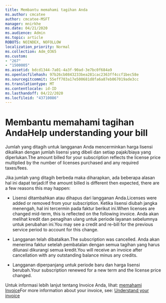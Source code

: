 ```yaml
---
title: Membantu memahami tagihan Anda
ms.author: cmcatee
author: cmcatee-MSFT
manager: mnirkhe
ms.date: 04/21/2020
ms.audience: Admin
ms.topic: article
ROBOTS: NOINDEX, NOFOLLOW
localization_priority: Normal
ms.collection: Adm_O365
ms.custom:
- "267"
- "1500005"
ms.assetid: bdcd1344-7a01-4a3f-90ad-3e7bc0f684a9
ms.openlocfilehash: 97b26cb0843233bea281cac2363ff4ccf1bec58e
ms.sourcegitcommit: 55eff703a17e500681d8fa6a87eb067019ade3cc
ms.translationtype: MT
ms.contentlocale: id-ID
ms.lasthandoff: 04/22/2020
ms.locfileid: "43710086"
---
```

# <a name="help-understanding-your-bill"></a><span data-ttu-id="710fd-102">Membantu memahami tagihan Anda</span><span class="sxs-lookup"><span data-stu-id="710fd-102">Help understanding your bill</span></span>

<span data-ttu-id="710fd-103">Jumlah yang ditagih untuk langganan Anda mencerminkan harga lisensi dikalikan dengan jumlah lisensi yang dibeli dan setiap pajak/biaya yang diperlukan.</span><span class="sxs-lookup"><span data-stu-id="710fd-103">The amount billed for your subscription reflects the license price multiplied by the number of licenses purchased and any required taxes/fees.</span></span>
  
<span data-ttu-id="710fd-104">Jika jumlah yang ditagih berbeda maka diharapkan, ada beberapa alasan hal ini dapat terjadi:</span><span class="sxs-lookup"><span data-stu-id="710fd-104">If the amount billed is different then expected, there are a few reasons this may happen:</span></span>
  
- <span data-ttu-id="710fd-105">Lisensi ditambahkan atau dihapus dari langganan Anda.</span><span class="sxs-lookup"><span data-stu-id="710fd-105">Licenses were added or removed from your subscription.</span></span> <span data-ttu-id="710fd-106">Ketika lisensi diubah jangka menengah, hal ini tercermin pada faktur berikut ini.</span><span class="sxs-lookup"><span data-stu-id="710fd-106">When licenses are changed mid-term, this is reflected on the following invoice.</span></span> <span data-ttu-id="710fd-107">Anda akan melihat kredit dan penagihan ulang untuk periode layanan sebelumnya untuk perubahan ini.</span><span class="sxs-lookup"><span data-stu-id="710fd-107">You may see a credit and re-bill for the previous service period to account for this change.</span></span>

- <span data-ttu-id="710fd-108">Langganan telah dibatalkan.</span><span class="sxs-lookup"><span data-stu-id="710fd-108">The subscription was cancelled.</span></span> <span data-ttu-id="710fd-109">Anda akan menerima faktur setelah pembatalan dengan semua tagihan yang harus dilunasi dikurangi semua kredit.</span><span class="sxs-lookup"><span data-stu-id="710fd-109">You will receive an invoice after cancellation with any outstanding balance minus any credits.</span></span>

- <span data-ttu-id="710fd-110">Langganan diperpanjang untuk periode baru dan harga lisensi berubah.</span><span class="sxs-lookup"><span data-stu-id="710fd-110">Your subscription renewed for a new term and the license price changed.</span></span>

<span data-ttu-id="710fd-111">Untuk informasi lebih lanjut tentang Invoice Anda, lihat: [memahami Invoice](https://docs.microsoft.com/office365/admin/subscriptions-and-billing/understand-your-invoice)</span><span class="sxs-lookup"><span data-stu-id="710fd-111">For more information about your invoice, see: [Understand your invoice](https://docs.microsoft.com/office365/admin/subscriptions-and-billing/understand-your-invoice)</span></span>
